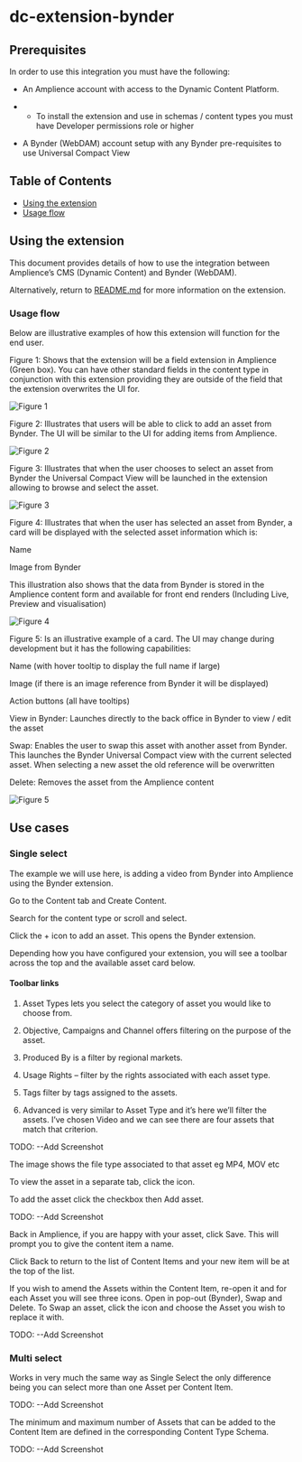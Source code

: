 # dc-extension-bynder

## Prerequisites 

In order to use this integration you must have the following:

- An Amplience account with access to the Dynamic Content Platform.

- - To install the extension and use in schemas / content types you must have Developer permissions role or higher

- A Bynder (WebDAM) account setup with any Bynder pre-requisites to use Universal Compact View

## Table of Contents

- [Using the extension](#using-the-extension)
- [Usage flow](#usage-flow)

## Using the extension

This document provides details of how to use the integration between Amplience’s CMS (Dynamic Content) and Bynder (WebDAM).

Alternatively, return to [README.md](../README.md) for more information on the extension.

### Usage flow

Below are illustrative examples of how this extension will function for the end user. 

Figure 1: Shows that the extension will be a field extension in Amplience (Green box). You can have other standard fields in the content type in conjunction with this extension providing they are outside of the field that the extension overwrites the UI for.

![Figure 1](../media/figure1.png)

Figure 2: Illustrates that users will be able to click to add an asset from Bynder. The UI will be similar to the UI for adding items from Amplience.

![Figure 2](../media/figure2.png)

Figure 3: Illustrates that when the user chooses to select an asset from Bynder the Universal Compact View will be launched in the extension allowing to browse and select the asset.

![Figure 3](../media/figure3.png)

Figure 4: Illustrates that when the user has selected an asset from Bynder, a card will be displayed with the selected asset information which is:

Name

Image from Bynder

This illustration also shows that the data from Bynder is stored in the Amplience content form and available for front end renders (Including Live, Preview and visualisation)

![Figure 4](../media/figure4.png)

Figure 5: Is an illustrative example of a card. The UI may change during development but it has the following capabilities:

Name (with hover tooltip to display the full name if large)

Image (if there is an image reference from Bynder it will be displayed)

Action buttons (all have tooltips)

View in Bynder: Launches directly to the back office in Bynder to view / edit the asset

Swap: Enables the user to swap this asset with another asset from Bynder. This launches the Bynder Universal Compact view with the current selected asset. When selecting a new asset the old reference will be overwritten

Delete: Removes the asset from the Amplience content

![Figure 5](../media/figure5.png)


## Use cases

### Single select

The example we will use here, is adding a video from Bynder into Amplience using the Bynder extension. 

Go to the Content tab and Create Content. 

Search for the content type or scroll and select. 

Click the + icon to add an asset. This opens the Bynder extension. 

Depending how you have configured your extension, you will see a toolbar across the top and the available asset card below. 

#### Toolbar links

1. Asset Types lets you select the category of asset you would like to choose from. 

2. Objective, Campaigns and Channel offers filtering on the purpose of the asset. 

3. Produced By is a filter by regional markets. 

4. Usage Rights – filter by the rights associated with each asset type. 

5. Tags filter by tags assigned to the assets. 

6. Advanced is very similar to Asset Type and it’s here we’ll filter the assets. I’ve chosen Video and we can see there are four assets that match that criterion.  

TODO:
--Add Screenshot

The image shows the file type associated to that asset eg MP4, MOV etc 

To view the asset in a separate tab, click the icon. 

To add the asset click the checkbox then Add asset. 

TODO:
--Add Screenshot

Back in Amplience, if you are happy with your asset, click Save. This will prompt you to give the content item a name.  

Click Back to return to the list of Content Items and your new item will be at the top of the list. 

If you wish to amend the Assets within the Content Item, re-open it and for each Asset you will see three icons. Open in pop-out (Bynder), Swap and Delete. To Swap an asset, click the icon and choose the Asset you wish to replace it with.

TODO:
--Add Screenshot

### Multi select

Works in very much the same way as Single Select the only difference being you can select more than one Asset per Content Item. 

TODO: 
--Add Screenshot

The minimum and maximum number of Assets that can be added to the Content Item are defined in the corresponding Content Type Schema.

TODO:
--Add Screenshot
